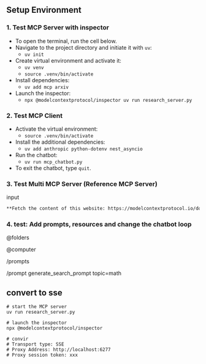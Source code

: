 

## Setup Environment

### 1. Test MCP Server with inspector
- To open the terminal, run the cell below.
- Navigate to the project directory and initiate it with `uv`:
    - `uv init`
-  Create virtual environment and activate it:
    - `uv venv`
    - `source .venv/bin/activate`
- Install dependencies:
    - `uv add mcp arxiv`
- Launch the inspector:
    - `npx @modelcontextprotocol/inspector uv run research_server.py`

### 2. Test MCP Client
- Activate the virtual environment:
    - `source .venv/bin/activate`
- Install the additional dependencies:
    - `uv add anthropic python-dotenv nest_asyncio`
- Run the chatbot:
    - `uv run mcp_chatbot.py`
- To exit the chatbot, type `quit`.

### 3. Test Multi MCP Server (Reference MCP Server)

input
```md
**Fetch the content of this website: https://modelcontextprotocol.io/docs/learn/architecture ** and save the content in the file "mcp_summary.md". **Create a visual diagram that summarizes the content of "mcp_summary.md" and save it in a text file**
```


### 4. test: Add prompts, resources and change the chatbot loop

@folders

@computer

/prompts

/prompt generate_search_prompt topic=math

## convert to sse 
```shell
# start the MCP server
uv run research_server.py

# launch the inspector
npx @modelcontextprotocol/inspector

# convir
# Transport type: SSE
# Proxy Address: http://localhost:6277
# Proxy session token: xxx
```
